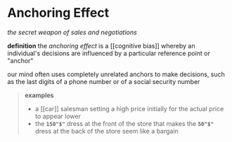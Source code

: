 # Anchoring Effect

_the secret weapon of sales and negotiations_

**definition** the _anchoring effect_ is a [[cognitive bias]] whereby an individual's decisions are influenced by a particular reference point or "anchor"

our mind often uses completely unrelated anchors to make decisions, such as the last digits of a phone number or of a social security number

> **examples**
>
> - a [[car]] salesman setting a high price initially for the actual price to appear lower
> - the **`150"$"`** dress at the front of the store that makes the **`50"$"`** dress at the back of the store seem like a bargain
